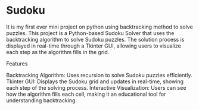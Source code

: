 # Sudoku
It is my first ever mini project on python using backtracking method to solve puzzles.
This project is a Python-based Sudoku Solver that uses the backtracking algorithm to solve Sudoku puzzles. The solution process is displayed in real-time through a Tkinter GUI, allowing users to visualize each step as the algorithm fills in the grid.

Features

Backtracking Algorithm: Uses recursion to solve Sudoku puzzles efficiently.
Tkinter GUI: Displays the Sudoku grid and updates in real-time, showing each step of the solving process.
Interactive Visualization: Users can see how the algorithm fills each cell, making it an educational tool for understanding backtracking.
